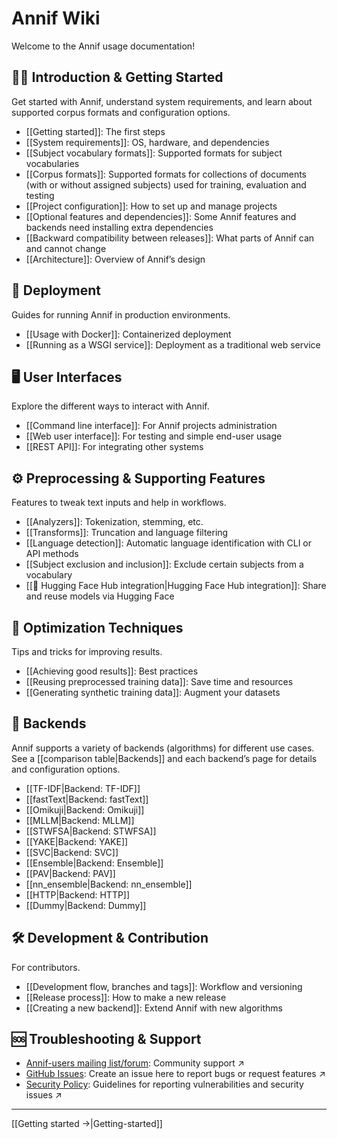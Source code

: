 # Annif Wiki

Welcome to the Annif usage documentation!

## 🧑‍💻 Introduction & Getting Started
Get started with Annif, understand system requirements, and learn about supported corpus formats and configuration options.
- [[Getting started]]: The first steps
- [[System requirements]]: OS, hardware, and dependencies
- [[Subject vocabulary formats]]: Supported formats for subject vocabularies
- [[Corpus formats]]: Supported formats for collections of documents (with or without assigned subjects) used for training, evaluation and testing
- [[Project configuration]]: How to set up and manage projects
- [[Optional features and dependencies]]: Some Annif features and backends need installing extra dependencies
- [[Backward compatibility between releases]]: What parts of Annif can and cannot change
- [[Architecture]]: Overview of Annif’s design

## 🚀 Deployment
Guides for running Annif in production environments.
- [[Usage with Docker]]: Containerized deployment
- [[Running as a WSGI service]]: Deployment as a traditional web service

## 🖥️ User Interfaces
Explore the different ways to interact with Annif.
- [[Command line interface]]: For Annif projects administration
- [[Web user interface]]: For testing and simple end-user usage
- [[REST API]]: For integrating other systems

## ⚙️ Preprocessing & Supporting Features
Features to tweak text inputs and help in workflows.
- [[Analyzers]]: Tokenization, stemming, etc.
- [[Transforms]]: Truncation and language filtering
- [[Language detection]]: Automatic language identification with CLI or API methods
- [[Subject exclusion and inclusion]]: Exclude certain subjects from a vocabulary
- [[🤗 Hugging Face Hub integration|Hugging Face Hub integration]]: Share and reuse models via Hugging Face

## 🎯 Optimization Techniques
Tips and tricks for improving results.
- [[Achieving good results]]: Best practices
- [[Reusing preprocessed training data]]: Save time and resources
- [[Generating synthetic training data]]: Augment your datasets

## 🧩 Backends
Annif supports a variety of backends (algorithms) for different use cases. See a [[comparison table|Backends]] and each backend’s page for details and configuration options.
- [[TF-IDF|Backend: TF-IDF]]
- [[fastText|Backend: fastText]]
- [[Omikuji|Backend: Omikuji]]
- [[MLLM|Backend: MLLM]]
- [[STWFSA|Backend: STWFSA]]
- [[YAKE|Backend: YAKE]]
- [[SVC|Backend: SVC]]
- [[Ensemble|Backend: Ensemble]]
- [[PAV|Backend: PAV]]
- [[nn_ensemble|Backend: nn_ensemble]]
- [[HTTP|Backend: HTTP]]
- [[Dummy|Backend: Dummy]]

## 🛠️ Development & Contribution
For contributors.
- [[Development flow, branches and tags]]: Workflow and versioning
- [[Release process]]: How to make a new release
- [[Creating a new backend]]: Extend Annif with new algorithms

## 🆘 Troubleshooting & Support
<!--- - [[Troubleshooting]]: Common issues and solutions--->
- [Annif-users mailing list/forum](https://groups.google.com/forum/#!forum/annif-users): Community support ↗️
- [GitHub Issues](https://github.com/NatLibFi/Annif/issues): Create an issue here to report bugs or request features ↗️
- [Security Policy](https://github.com/NatLibFi/Annif/security/policy): Guidelines for reporting vulnerabilities and security issues ↗️

---
[[Getting started →|Getting-started]]


